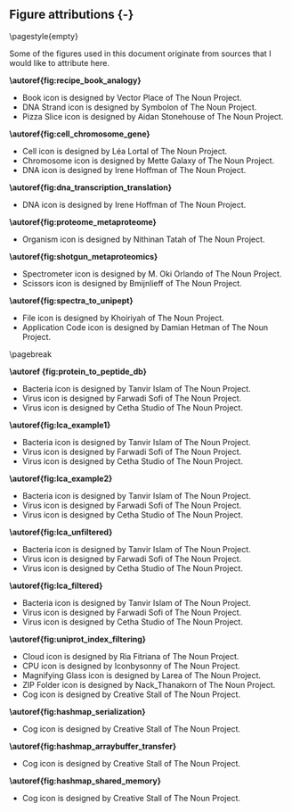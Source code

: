 ## Figure attributions {-}

\pagestyle{empty}

Some of the figures used in this document originate from sources that I would like to attribute here.

**\autoref{fig:recipe_book_analogy}**

* Book icon is designed by Vector Place of The Noun Project.
* DNA Strand icon is designed by Symbolon of The Noun Project.
* Pizza Slice icon is designed by Aidan Stonehouse of The Noun Project.

**\autoref{fig:cell_chromosome_gene}**

* Cell icon is designed by Léa Lortal of The Noun Project.
* Chromosome icon is designed by Mette Galaxy of The Noun Project.
* DNA icon is designed by Irene Hoffman of The Noun Project.


**\autoref{fig:dna_transcription_translation}**

* DNA icon is designed by Irene Hoffman of The Noun Project.


**\autoref{fig:proteome_metaproteome}**

* Organism icon is designed by Nithinan Tatah of The Noun Project.


**\autoref{fig:shotgun_metaproteomics}**

* Spectrometer icon is designed by M. Oki Orlando of The Noun Project.
* Scissors icon is designed by Bmijnlieff of The Noun Project.


**\autoref{fig:spectra_to_unipept}**

* File icon is designed by Khoiriyah of The Noun Project.
* Application Code icon is designed by Damian Hetman of The Noun Project.


\pagebreak

**\autoref {fig:protein_to_peptide_db}**

* Bacteria icon is designed by Tanvir Islam of The Noun Project.
* Virus icon is designed by Farwadi Sofi of The Noun Project.
* Virus icon is designed by Cetha Studio of The Noun Project.


**\autoref{fig:lca_example1}**

* Bacteria icon is designed by Tanvir Islam of The Noun Project.
* Virus icon is designed by Farwadi Sofi of The Noun Project.
* Virus icon is designed by Cetha Studio of The Noun Project.


**\autoref{fig:lca_example2}**

* Bacteria icon is designed by Tanvir Islam of The Noun Project.
* Virus icon is designed by Farwadi Sofi of The Noun Project.
* Virus icon is designed by Cetha Studio of The Noun Project.


**\autoref{fig:lca_unfiltered}**

* Bacteria icon is designed by Tanvir Islam of The Noun Project.
* Virus icon is designed by Farwadi Sofi of The Noun Project.
* Virus icon is designed by Cetha Studio of The Noun Project.


**\autoref{fig:lca_filtered}**

* Bacteria icon is designed by Tanvir Islam of The Noun Project.
* Virus icon is designed by Farwadi Sofi of The Noun Project.
* Virus icon is designed by Cetha Studio of The Noun Project.


**\autoref{fig:uniprot_index_filtering}**

* Cloud icon is designed by Ria Fitriana of The Noun Project.
* CPU icon is designed by Iconbysonny of The Noun Project.
* Magnifying Glass icon is designed by Larea of The Noun Project.
* ZIP Folder icon is designed by Nack_Thanakorn of The Noun Project.
* Cog icon is designed by Creative Stall of The Noun Project.


**\autoref{fig:hashmap_serialization}**

* Cog icon is designed by Creative Stall of The Noun Project.


**\autoref{fig:hashmap_arraybuffer_transfer}**

* Cog icon is designed by Creative Stall of The Noun Project.


**\autoref{fig:hashmap_shared_memory}**

* Cog icon is designed by Creative Stall of The Noun Project.
